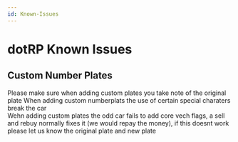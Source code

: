 ```yaml
---
id: Known-Issues
---
```

# dotRP Known Issues

## Custom Number Plates  

Please make sure when adding custom plates you take note of the original plate
When adding custom numberplats the use of certain special charaters break the car  
Wehn adding custom plates the odd car fails to add core vech flags, a sell and rebuy normally fixes it (we would repay the money), if this doesnt work please let us know the original plate and new plate  
